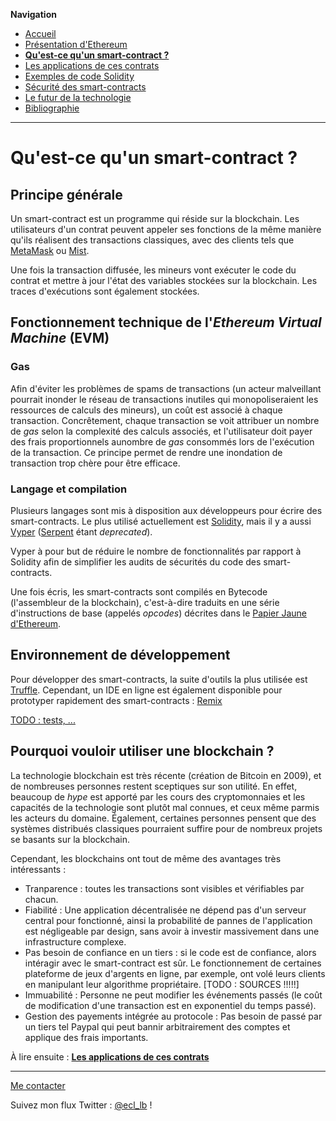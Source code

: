 **Navigation**
* [Accueil](index.html)
* [Présentation d'Ethereum](ethereum.html)
* [**Qu'est-ce qu'un smart-contract ?**](smartcontracts.html)
* [Les applications de ces contrats](applications.html)
* [Exemples de code Solidity](exemples.html)
* [Sécurité des smart-contracts](securite.html)
* [Le futur de la technologie](futur.html)
* [Bibliographie](bibliographie.html)

___
# Qu'est-ce qu'un smart-contract ?

## Principe générale

Un smart-contract est un programme qui réside sur la blockchain. Les utilisateurs d'un contrat peuvent appeler ses fonctions de la 
même manière qu'ils réalisent des transactions classiques, avec des clients tels que [MetaMask]() ou [Mist]().

Une fois la transaction diffusée, les mineurs vont exécuter le code du contrat et mettre à jour l'état des variables stockées sur la blockchain.
Les traces d'exécutions sont également stockées.

## Fonctionnement technique de l'_Ethereum Virtual Machine_ (EVM)

### Gas
Afin d'éviter les problèmes de spams de transactions (un acteur malveillant pourrait inonder le réseau de transactions inutiles
qui monopoliseraient les ressources de calculs des mineurs), un coût est associé à chaque transaction. Concrêtement, chaque transaction
se voit attribuer un nombre de _gas_ selon la complexité des calculs associés, et l'utilisateur doit payer des frais proportionnels aunombre de
_gas_ consommés lors de l'exécution de la transaction. Ce principe permet de rendre une inondation de transaction trop chère pour
être efficace.

### Langage et compilation

Plusieurs langages sont mis à disposition aux développeurs pour écrire des smart-contracts. Le plus utilisé actuellement est
[Solidity](), mais il y a aussi [Vyper](https://github.com/ethereum/vyper) ([Serpent]() étant _deprecated_).

Vyper à pour but de réduire le nombre de fonctionnalités par rapport à Solidity afin de simplifier les audits de sécurités du code
des smart-contracts.

Une fois écris, les smart-contracts sont compilés en Bytecode (l'assembleur de la blockchain), c'est-à-dire traduits en une série
d'instructions de base (appelés _opcodes_) décrites dans le [Papier Jaune d'Ethereum](https://github.com/ethereum/yellowpaper).

## Environnement de développement

Pour développer des smart-contracts, la suite d'outils la plus utilisée est [Truffle](http://truffleframework.com/).
Cependant, un IDE en ligne est également disponible pour prototyper rapidement des smart-contracts : [Remix](https://remix.ethereum.org)

[TODO : tests, ...]()







## Pourquoi vouloir utiliser une blockchain ?

La technologie blockchain est très récente (création de Bitcoin en 2009), et de nombreuses personnes restent sceptiques sur son utilité.
En effet, beaucoup de _hype_ est apporté par les cours des cryptomonnaies et les capacités de la technologie sont plutôt mal connues,
et ceux même parmis les acteurs du domaine. Également, certaines personnes pensent que des systèmes distribués classiques pourraient
suffire pour de nombreux projets se basants sur la blockchain.

Cependant, les blockchains ont tout de même des avantages très intéressants :
* Tranparence : toutes les transactions sont visibles et vérifiables par chacun.
* Fiabilité : Une application décentralisée ne dépend pas d'un serveur central pour fonctionné, ainsi la probabilité de pannes de l'application est négligeable par design,
sans avoir à investir massivement dans une infrastructure complexe.
* Pas besoin de confiance en un tiers : si le code est de confiance, alors intéragir avec le smart-contract est sûr. Le fonctionnement de certaines plateforme de jeux d'argents en ligne,
par exemple, ont volé leurs clients en manipulant leur algorithme propriétaire. [TODO : SOURCES !!!!!]
* Immuabilité : Personne ne peut modifier les événements passés (le coût de modification d'une transaction est en exponentiel du temps passé).
* Gestion des payements intégrée au protocole : Pas besoin de passé par un tiers tel Paypal qui peut bannir arbitrairement des comptes et applique des frais importants.


À lire ensuite : [**Les applications de ces contrats**](applications.html)

___
[Me contacter](mailto://leo.besancon@ecl14.ec-lyon.fr)

Suivez mon flux Twitter : [@ecl_lb](https://twitter.com/ecl_lb) !
